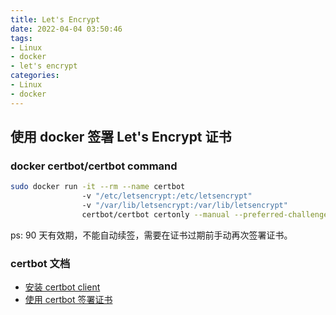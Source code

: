 ```yaml
---
title: Let's Encrypt
date: 2022-04-04 03:50:46
tags:
- Linux
- docker
- let's encrypt
categories:
- Linux
- docker
---
```


## 使用 docker 签署 Let's Encrypt 证书 
<!-- more -->
### docker certbot/certbot command
```bash
sudo docker run -it --rm --name certbot     
                -v "/etc/letsencrypt:/etc/letsencrypt"             
                -v "/var/lib/letsencrypt:/var/lib/letsencrypt"             
                certbot/certbot certonly --manual --preferred-challenges dns
```
ps: 90 天有效期，不能自动续签，需要在证书过期前手动再次签署证书。

### certbot 文档
- [安装 certbot client](https://eff-certbot.readthedocs.io/en/stable/intro.html#how-to-run-the-client)        
- [使用 certbot 签署证书](https://eff-certbot.readthedocs.io/en/stable/using.html#standalone)
